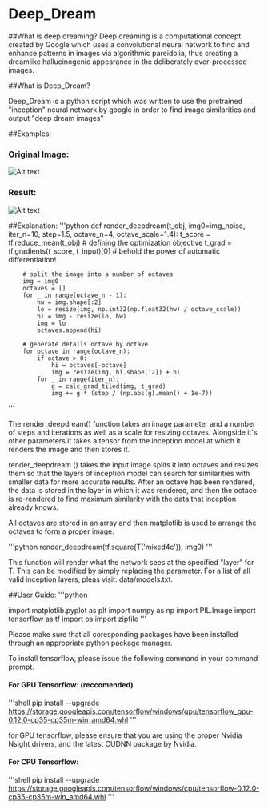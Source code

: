 # Deep_Dream

##What is deep dreaming?
Deep dreaming is a computational concept created by Google which  uses a convolutional neural network to find and enhance patterns in images via algorithmic pareidolia, thus creating a dreamlike hallucinogenic appearance in the deliberately over-processed images.

##What is Deep_Dream?

Deep_Dream is a python script which was written to use the pretrained "inception" neural network by google in order to find image similarities and output "deep dream images"

##Examples:

### Original Image:
![Alt text](http://i.imgur.com/6FAzGVY.png "")

### Result: 
![Alt text](http://i.imgur.com/KPBuO4S.png "")


##Explanation:
'''python
  def render_deepdream(t_obj, img0=img_noise,
                         iter_n=10, step=1.5, octave_n=4, octave_scale=1.4):
        t_score = tf.reduce_mean(t_obj)  # defining the optimization objective
        t_grad = tf.gradients(t_score, t_input)[0]  # behold the power of automatic differentiation!

        # split the image into a number of octaves
        img = img0
        octaves = []
        for _ in range(octave_n - 1):
            hw = img.shape[:2]
            lo = resize(img, np.int32(np.float32(hw) / octave_scale))
            hi = img - resize(lo, hw)
            img = lo
            octaves.append(hi)

        # generate details octave by octave
        for octave in range(octave_n):
            if octave > 0:
                hi = octaves[-octave]
                img = resize(img, hi.shape[:2]) + hi
            for _ in range(iter_n):
                g = calc_grad_tiled(img, t_grad)
                img += g * (step / (np.abs(g).mean() + 1e-7))

'''

The render_deepdream() function takes an image parameter and a number of steps and iterations as well as a scale for resizing octaves. Alongside it's other parameters it takes a tensor from the inception model at which it renders the image and then stores it. 

render_deepdream () takes the input image splits it into octaves and resizes them so that the layers of inception model can search for similarities with smaller data for more accurate results. After an octave has been rendered, the data is stored in the layer in which it was rendered, and then the octace is re-rendered to find maximum similarity with the data that inception already knows.

All octaves are stored in an array and then matplotlib is used to arrange the octaves to form a proper image.

'''python
render_deepdream(tf.square(T('mixed4c')), img0)
'''

This function will render what the network sees at the specified "layer" for T. This can be modified by simply replacing the parameter. For a list of all valid inception layers, pleas visit: data/models.txt.

##User Guide:
 '''python
 
import matplotlib.pyplot as plt
import numpy as np
import PIL.Image
import tensorflow as tf
import os
import zipfile
'''

Please make sure that all coresponding packages have been installed through an appropriate python package manager.


To install tensorflow, please issue the following command in your command prompt.

#### For GPU Tensorflow: (reccomended)
'''shell
pip install --upgrade https://storage.googleapis.com/tensorflow/windows/gpu/tensorflow_gpu-0.12.0-cp35-cp35m-win_amd64.whl
'''

for GPU tensorflow, please ensure that you are using the proper Nvidia Nsight drivers, and the latest CUDNN package by Nvidia.

#### For CPU Tensorflow: 
'''shell
pip install --upgrade https://storage.googleapis.com/tensorflow/windows/cpu/tensorflow-0.12.0-cp35-cp35m-win_amd64.whl
'''





